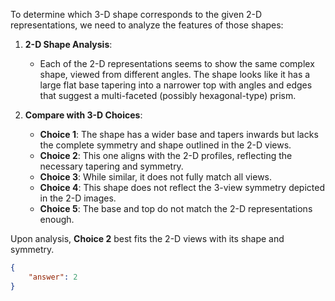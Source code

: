 To determine which 3-D shape corresponds to the given 2-D representations, we need to analyze the features of those shapes:

1. **2-D Shape Analysis**:
   - Each of the 2-D representations seems to show the same complex shape, viewed from different angles. The shape looks like it has a large flat base tapering into a narrower top with angles and edges that suggest a multi-faceted (possibly hexagonal-type) prism.

2. **Compare with 3-D Choices**:
   - **Choice 1**: The shape has a wider base and tapers inwards but lacks the complete symmetry and shape outlined in the 2-D views.
   - **Choice 2**: This one aligns with the 2-D profiles, reflecting the necessary tapering and symmetry.
   - **Choice 3**: While similar, it does not fully match all views.
   - **Choice 4**: This shape does not reflect the 3-view symmetry depicted in the 2-D images.
   - **Choice 5**: The base and top do not match the 2-D representations enough.

Upon analysis, **Choice 2** best fits the 2-D views with its shape and symmetry.

```json
{
    "answer": 2
}
```